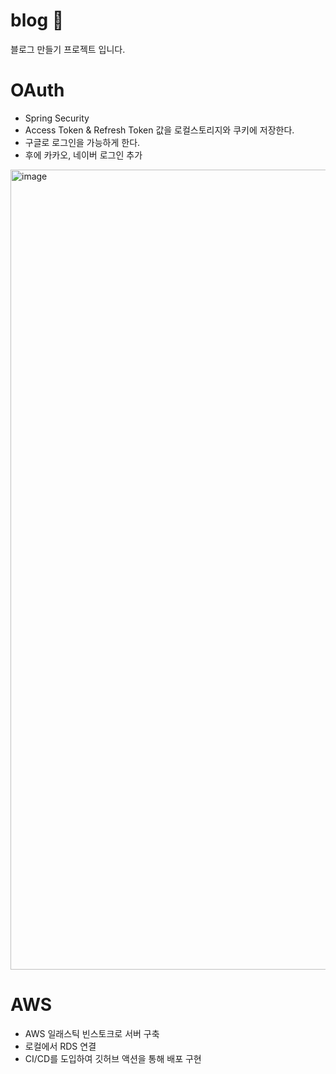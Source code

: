 # blog 📘
블로그 만들기 프로젝트 입니다.

# OAuth
- Spring Security
- Access Token & Refresh Token 값을 로컬스토리지와 쿠키에 저장한다.
- 구글로 로그인을 가능하게 한다.
- 후에 카카오, 네이버 로그인 추가

<img width="1280" alt="image" src="https://github.com/JUGGUM/blog/assets/107148237/0b872068-1a1f-4337-b542-68cf516724cb">

# AWS
- AWS 일래스틱 빈스토크로 서버 구축
- 로컬에서 RDS 연결
- CI/CD를 도입하여 깃허브 액션을 통해 배포 구현
